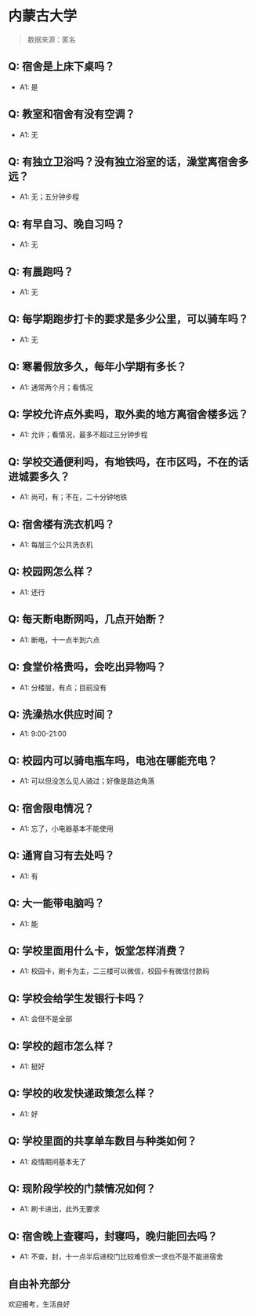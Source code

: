 # 内蒙古大学

> 数据来源：匿名

## Q: 宿舍是上床下桌吗？

- A1: 是

## Q: 教室和宿舍有没有空调？

- A1: 无

## Q: 有独立卫浴吗？没有独立浴室的话，澡堂离宿舍多远？

- A1: 无；五分钟步程

## Q: 有早自习、晚自习吗？

- A1: 无

## Q: 有晨跑吗？

- A1: 无

## Q: 每学期跑步打卡的要求是多少公里，可以骑车吗？

- A1: 无

## Q: 寒暑假放多久，每年小学期有多长？

- A1: 通常两个月；看情况

## Q: 学校允许点外卖吗，取外卖的地方离宿舍楼多远？

- A1: 允许；看情况，最多不超过三分钟步程

## Q: 学校交通便利吗，有地铁吗，在市区吗，不在的话进城要多久？

- A1: 尚可，有；不在，二十分钟地铁

## Q: 宿舍楼有洗衣机吗？

- A1: 每层三个公共洗衣机

## Q: 校园网怎么样？

- A1: 还行

## Q: 每天断电断网吗，几点开始断？

- A1: 断电，十一点半到六点

## Q: 食堂价格贵吗，会吃出异物吗？

- A1: 分楼层，有点；目前没有

## Q: 洗澡热水供应时间？

- A1: 9:00-21:00

## Q: 校园内可以骑电瓶车吗，电池在哪能充电？

- A1: 可以但没怎么见人骑过；好像是路边角落

## Q: 宿舍限电情况？

- A1: 忘了，小电器基本不能使用

## Q: 通宵自习有去处吗？

- A1: 有

## Q: 大一能带电脑吗？

- A1: 能

## Q: 学校里面用什么卡，饭堂怎样消费？

- A1: 校园卡，刷卡为主，二三楼可以微信，校园卡有微信付款码

## Q: 学校会给学生发银行卡吗？

- A1: 会但不是全部

## Q: 学校的超市怎么样？

- A1: 挺好

## Q: 学校的收发快递政策怎么样？

- A1: 好

## Q: 学校里面的共享单车数目与种类如何？

- A1: 疫情期间基本无了

## Q: 现阶段学校的门禁情况如何？

- A1: 刷卡进出，此外无要求

## Q: 宿舍晚上查寝吗，封寝吗，晚归能回去吗？

- A1: 不查，封，十一点半后进校门比较难但求一求也不是不能进宿舍

## 自由补充部分

欢迎报考，生活良好